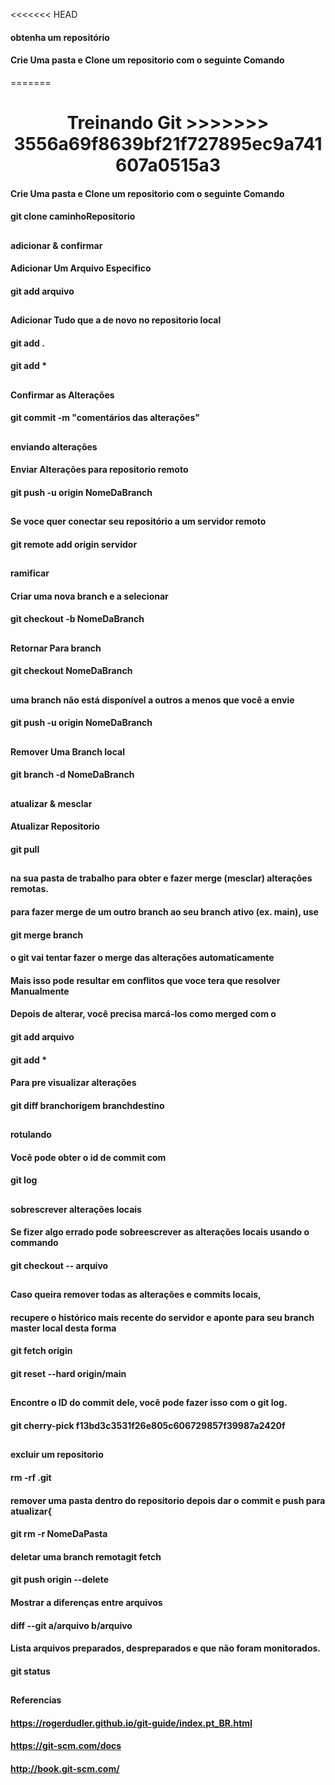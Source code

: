 <<<<<<< HEAD


#### obtenha um repositório
#### Crie Uma pasta e Clone um repositorio com o seguinte Comando
=======
<h1 align="center"> Treinando Git
>>>>>>> 3556a69f8639bf21f727895ec9a741607a0515a3

  

#### Crie Uma pasta e Clone um repositorio com o seguinte Comando

#### git clone caminhoRepositorio

<h2>  

#### adicionar & confirmar
#### Adicionar Um Arquivo Especifico

#### git add arquivo
  
<h2>  

####  Adicionar Tudo que a de novo no repositorio local

#### git add .
#### git add *

<h2>  
  
#### Confirmar as Alterações

#### git commit -m "comentários das alterações"

<h2>  


#### enviando alterações
#### Enviar Alterações para repositorio remoto

#### git push -u origin NomeDaBranch

<h2>  

#### Se voce quer conectar seu repositório a um servidor remoto

#### git remote add origin servidor
  
<h2>    


#### ramificar
#### Criar uma nova branch e a selecionar

#### git checkout -b NomeDaBranch
  
<h2>    

#### Retornar Para branch

#### git checkout NomeDaBranch
  
<h2>  

#### uma branch não está disponível a outros a menos que você a envie

#### git push -u origin NomeDaBranch

<h2>  
  
#### Remover Uma Branch local

#### git branch -d NomeDaBranch

<h2>  

#### atualizar & mesclar
  
#### Atualizar Repositorio

#### git pull

 <h2>   
  
#### na sua pasta de trabalho para obter e fazer merge (mesclar) alterações remotas.
#### para fazer merge de um outro branch ao seu branch ativo (ex. main), use

#### git merge branch
   

#### o git vai tentar fazer o merge das alterações automaticamente
#### Mais isso pode resultar em conflitos que voce tera que resolver Manualmente
#### Depois de alterar, você precisa marcá-los como merged com o

#### git add arquivo
#### git add *

#### Para pre visualizar alterações

#### git diff branchorigem branchdestino

<h2>  

#### rotulando

#### Você pode obter o id de commit com
#### git log

<h2>  

#### sobrescrever alterações locais

#### Se fizer algo errado pode sobreescrever as alterações locais usando o commando

#### git checkout -- arquivo

  
<h2>  
  
#### Caso queira remover todas as alterações e commits locais,
#### recupere o histórico mais recente do servidor e aponte para seu branch master local desta forma

#### git fetch origin
#### git reset --hard origin/main


<h2>  

#### Encontre o ID do commit dele, você pode fazer isso com o git log.

#### git cherry-pick f13bd3c3531f26e805c606729857f39987a2420f

<h2>  


#### excluir um repositorio

#### rm -rf .git





#### remover uma pasta dentro do repositorio depois dar o commit e push para atualizar{

#### git rm -r NomeDaPasta




#### deletar uma branch remotagit fetch

#### git push origin --delete


#### Mostrar a diferenças entre arquivos

#### diff --git a/arquivo b/arquivo




#### Lista arquivos preparados, despreparados e que não foram monitorados.

#### git status


<h2>  

  
#### Referencias 
  
  #### https://rogerdudler.github.io/git-guide/index.pt_BR.html
  #### https://git-scm.com/docs
  #### http://book.git-scm.com/

  
  <h2>

